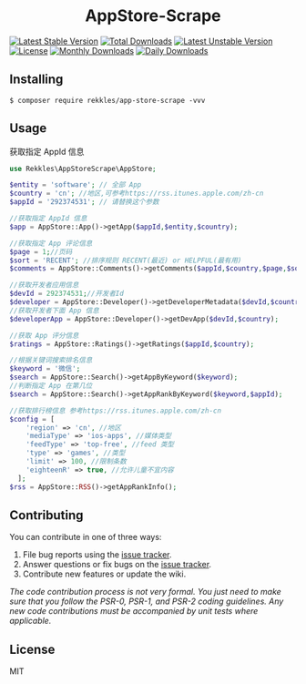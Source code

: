 <h1 align="center"> AppStore-Scrape </h1>

[![Latest Stable Version](https://poser.pugx.org/rekkles/app-store-scrape/v/stable)](https://packagist.org/packages/rekkles/app-store-scrape) 
[![Total Downloads](https://poser.pugx.org/rekkles/app-store-scrape/downloads)](https://packagist.org/packages/rekkles/app-store-scrape)
[![Latest Unstable Version](https://poser.pugx.org/rekkles/app-store-scrape/v/unstable)](https://packagist.org/packages/rekkles/app-store-scrape)
[![License](https://poser.pugx.org/rekkles/app-store-scrape/license)](https://packagist.org/packages/rekkles/app-store-scrape)
[![Monthly Downloads](https://poser.pugx.org/rekkles/app-store-scrape/d/monthly)](https://packagist.org/packages/rekkles/app-store-scrape)
[![Daily Downloads](https://poser.pugx.org/rekkles/app-store-scrape/d/daily)](https://packagist.org/packages/rekkles/app-store-scrape)


## Installing

```shell
$ composer require rekkles/app-store-scrape -vvv
```

## Usage

获取指定 AppId 信息

```php
use Rekkles\AppStoreScrape\AppStore;

$entity = 'software'; // 全部 App
$country = 'cn'; //地区,可参考https://rss.itunes.apple.com/zh-cn
$appId = '292374531'; // 请替换这个参数

//获取指定 AppId 信息
$app = AppStore::App()->getApp($appId,$entity,$country);

//获取指定 App 评论信息
$page = 1;//页码
$sort = 'RECENT'; //排序规则 RECENT(最近) or HELPFUL(最有用)
$comments = AppStore::Comments()->getComments($appId,$country,$page,$sort);

//获取开发者应用信息
$devId = 292374531;//开发者Id
$developer = AppStore::Developer()->getDeveloperMetadata($devId,$country);
//获取开发者下面 App 信息
$developerApp = AppStore::Developer()->getDevApp($devId,$country);

//获取 App 评分信息
$ratings = AppStore::Ratings()->getRatings($appId,$country);

//根据关键词搜索排名信息
$keyword = '微信';
$search = AppStore::Search()->getAppByKeyword($keyword);
//判断指定 App 在第几位
$search = AppStore::Search()->getAppRankByKeyword($keyword,$appId);

//获取排行榜信息 参考https://rss.itunes.apple.com/zh-cn
$config = [
    'region' => 'cn', //地区
    'mediaType' => 'ios-apps', //媒体类型
    'feedType' => 'top-free', //feed 类型
    'type' => 'games', //类型
    'limit' => 100, //限制条数
    'eighteenR' => true, //允许儿童不宜内容
  ];
$rss = AppStore::RSS()->getAppRankInfo();


```

## Contributing

You can contribute in one of three ways:

1. File bug reports using the [issue tracker](https://github.com/rekkles/app-store-scrape/issues).
2. Answer questions or fix bugs on the [issue tracker](https://github.com/rekkles/app-store-scrape/issues).
3. Contribute new features or update the wiki.

_The code contribution process is not very formal. You just need to make sure that you follow the PSR-0, PSR-1, and PSR-2 coding guidelines. Any new code contributions must be accompanied by unit tests where applicable._

## License

MIT